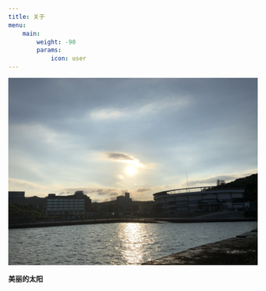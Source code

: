 ```yaml
---
title: 关于
menu:
    main: 
        weight: -90
        params:
            icon: user
---
```

![](IMG_0749.jpg)

**美丽的太阳**